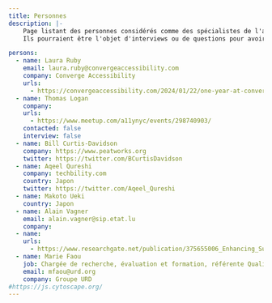 ```yaml
---
title: Personnes
description: |-
    Page listant des personnes considérés comme des spécialistes de l'accessibilité.
    Ils pourraient être l'objet d'interviews ou de questions pour avoir une meilleure vision sur les terrains.

persons:
  - name: Laura Ruby
    email: laura.ruby@convergeaccessibility.com 
    company: Converge Accessibility
    urls:
      - https://convergeaccessibility.com/2024/01/22/one-year-at-converge/
  - name: Thomas Logan
    company: 
    urls:
      - https://www.meetup.com/a11ynyc/events/298740903/
    contacted: false
    interview: false
  - name: Bill Curtis-Davidson
    company: https://www.peatworks.org
    twitter: https://twitter.com/BCurtisDavidson
  - name: Aqeel Qureshi
    company: techbility.com
    country: Japon
    twitter: https://twitter.com/Aqeel_Qureshi
  - name: Makoto Ueki
    country: Japon
  - name: Alain Vagner
    email: alain.vagner@sip.etat.lu
    company: 
  - name: 
    urls:
      - https://www.researchgate.net/publication/375655006_Enhancing_Sustainability_through_Accessible_Health_Platforms_A_Scoping_Review
  - name: Marie Faou
    job: Chargée de recherche, évaluation et formation, référente Qualité & Redevabilité (depuis 2021) 
    email: mfaou@urd.org
    company: Groupe URD
#https://js.cytoscape.org/
---
```


